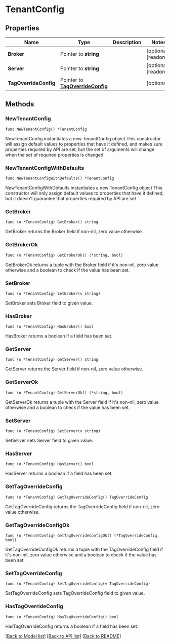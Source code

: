 # TenantConfig

## Properties

Name | Type | Description | Notes
------------ | ------------- | ------------- | -------------
**Broker** | Pointer to **string** |  | [optional] [readonly] 
**Server** | Pointer to **string** |  | [optional] [readonly] 
**TagOverrideConfig** | Pointer to [**TagOverrideConfig**](TagOverrideConfig.md) |  | [optional] 

## Methods

### NewTenantConfig

`func NewTenantConfig() *TenantConfig`

NewTenantConfig instantiates a new TenantConfig object
This constructor will assign default values to properties that have it defined,
and makes sure properties required by API are set, but the set of arguments
will change when the set of required properties is changed

### NewTenantConfigWithDefaults

`func NewTenantConfigWithDefaults() *TenantConfig`

NewTenantConfigWithDefaults instantiates a new TenantConfig object
This constructor will only assign default values to properties that have it defined,
but it doesn't guarantee that properties required by API are set

### GetBroker

`func (o *TenantConfig) GetBroker() string`

GetBroker returns the Broker field if non-nil, zero value otherwise.

### GetBrokerOk

`func (o *TenantConfig) GetBrokerOk() (*string, bool)`

GetBrokerOk returns a tuple with the Broker field if it's non-nil, zero value otherwise
and a boolean to check if the value has been set.

### SetBroker

`func (o *TenantConfig) SetBroker(v string)`

SetBroker sets Broker field to given value.

### HasBroker

`func (o *TenantConfig) HasBroker() bool`

HasBroker returns a boolean if a field has been set.

### GetServer

`func (o *TenantConfig) GetServer() string`

GetServer returns the Server field if non-nil, zero value otherwise.

### GetServerOk

`func (o *TenantConfig) GetServerOk() (*string, bool)`

GetServerOk returns a tuple with the Server field if it's non-nil, zero value otherwise
and a boolean to check if the value has been set.

### SetServer

`func (o *TenantConfig) SetServer(v string)`

SetServer sets Server field to given value.

### HasServer

`func (o *TenantConfig) HasServer() bool`

HasServer returns a boolean if a field has been set.

### GetTagOverrideConfig

`func (o *TenantConfig) GetTagOverrideConfig() TagOverrideConfig`

GetTagOverrideConfig returns the TagOverrideConfig field if non-nil, zero value otherwise.

### GetTagOverrideConfigOk

`func (o *TenantConfig) GetTagOverrideConfigOk() (*TagOverrideConfig, bool)`

GetTagOverrideConfigOk returns a tuple with the TagOverrideConfig field if it's non-nil, zero value otherwise
and a boolean to check if the value has been set.

### SetTagOverrideConfig

`func (o *TenantConfig) SetTagOverrideConfig(v TagOverrideConfig)`

SetTagOverrideConfig sets TagOverrideConfig field to given value.

### HasTagOverrideConfig

`func (o *TenantConfig) HasTagOverrideConfig() bool`

HasTagOverrideConfig returns a boolean if a field has been set.


[[Back to Model list]](../README.md#documentation-for-models) [[Back to API list]](../README.md#documentation-for-api-endpoints) [[Back to README]](../README.md)


